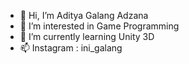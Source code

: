 - 👋 Hi, I’m Aditya Galang Adzana
- 👀 I’m interested in Game Programming
- 🌱 I’m currently learning Unity 3D
- 📫 Instagram : ini_galang

<!---
adityagalanga/adityagalanga is a ✨ special ✨ repository because its `README.md` (this file) appears on your GitHub profile.
You can click the Preview link to take a look at your changes.
--->
